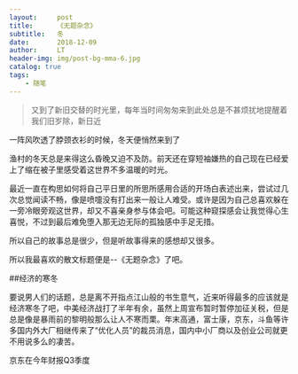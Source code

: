 ```yaml
---
layout:     post
title:      《无题杂念》
subtitle:   冬
date:       2018-12-09
author:     LT
header-img: img/post-bg-mma-6.jpg
catalog: true
tags:
    - 随笔
---
```


>又到了新旧交替的时光里，每年当时间匆匆来到此处总是不甚烦扰地提醒着我们旧岁除，新日近

一阵风吹透了脖颈衣衫的时候，冬天便悄然来到了

渔村的冬天总是来得这么昏晚又迫不及防。前天还在穿短袖嫌热的自己现在已经爱上了缩在被子里感受着这世界不多温暖的时光。

最近一直在构思如何将自己平日里的所思所感用合适的开场白表述出来，尝试过几次总觉闻读不畅，像是喷嚏没有打出来一般让人难受。或许是因为自己总喜欢躲在一旁冷眼旁观这世界，却又不喜亲身参与体会吧。可能这种窥探感会让我觉得心生喜悦，不过到最后难免堕入那无边无际的孤独感中手足无措。

所以自己的故事总是很少，但是听故事得来的感想却又很多。

所以我最喜欢的散文标题便是--《无题杂念》了吧。

##经济的寒冬

要说男人们的话题，总是离不开指点江山般的书生意气，近来听得最多的应该就是经济寒冬了吧，中美经济战打了半年有余，虽然上周宣布暂时暂停加征关税，但是总是像是暴雨前的黎明般那么让人不寒而栗。年末高通，富士康，京东，斗鱼等许多国内外大厂相继传来了“优化人员”的裁员消息，国内中小厂商以及创业公司就更不用说多么的凄苦。

京东在今年财报Q3季度





